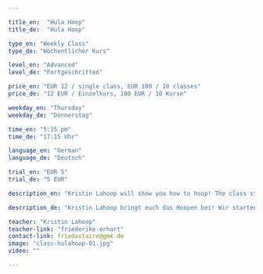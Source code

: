 ```yaml
---

title_en:  "Hula Hoop"
title_de:  "Hula Hoop"

type_en: "Weekly Class"
type_de: "Wöchentlicher Kurs"

level_en: "Advanced"
level_de: "Fortgeschritten"

price_en: "EUR 12 / single class, EUR 100 / 10 classes"
price_de: "12 EUR / Einzelkurs, 100 EUR / 10 Kurse"

weekday_en: "Thursday"
weekday_de: "Donnerstag"

time_en: "5:15 pm"
time_de: "17:15 Uhr"

language_en: "German"
language_de: "Deutsch"

trial_en: "EUR 5"
trial_de: "5 EUR"

description_en: "Kristin Lahoop will show you how to hoop! The class starts with a fun warm-up. Next up, you’ll learn a combination of tricks on various topics - isolation, flips, jumps, verticals… on the foundation you will become creative with small hula hoop dance improvisations, which will become more important as the class progresses. Music – whithout stylistic limitations – will keep us motivated and inspired. The class is open for beginners (no matter your age). We'll focus on one hoop first. And with that we’ll have plenty to do already: Let the hoop wander from knees to neck, twist yourself elegantly out of the hoop, isolation, etc. Later we’ll add a second hoop. No worries, this is neither a hardcore workout class nor an artistic school – most importantly it’s about fun and enjoying your body!"

description_de: "Kristin Lahoop bringt euch das Hoopen bei! Wir starten den Kurs mit einer spielerischen Aufwärmung. Dann bringe ich euch eine Kombination aus mehreren Tricks zu einem speziellen Thema bei (Isolation, Flips, Würfe, Sprünge, Vertikal etc.). Anschließend werdet ihr selbst kreativ bei einem kleinen Teil Hula Hoop Tanz Improvisation, der im Laufe der Zeit mehr Platz einnehmen wird und am Ende dehnen wir gemeinsam ab. Musik – ohne stilistische Beschränkungen – wird uns motivieren und inspirieren. Der Kurs ist für Anfänger (egal wie alt du bist!) geeignet. Der Fokus liegt zunächst auf einem Hula Hoop. Damit kann man schon allerhand anfangen: den Reifen von den Knien bis zum Hals wandern lassen, sich elegant aus dem Reifen heraus und wieder reindrehen, Isolation etc. Später kommt dann auch ein zweiter Hoop dazu. Keine Angst, das hier ist weder ein Fitnesskurs noch eine Artistenschule, bei mir geht es vor allem um Spaß und ein schönes Körpergefühl!"

teacher: "Kristin Lahoop"
teacher-link: "friederike-erhart"
contact-link: friedastaire@gmx.de
image: "class-hulahoop-01.jpg"
video: ""

---
```


